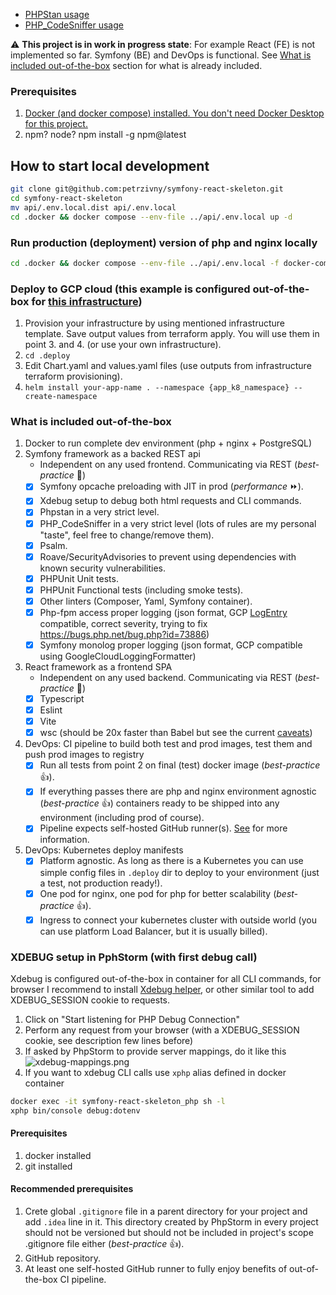 - [PHPStan usage](documentation%2Fphpstan%2FREADME.md)
- [PHP_CodeSniffer usage](documentation%2Fphpcs%2FREADME.md)

:warning: **This project is in work in progress state**: For example React (FE) is not implemented so far. Symfony (BE) and DevOps is functional. See [What is included out-of-the-box](#what-is-included-out-of-the-box) section for what is already included.

### Prerequisites
1. [Docker (and docker compose) installed. You don't need Docker Desktop for this project.](https://docs.docker.com/engine/install/)
2. npm? node? npm install -g npm@latest

## How to start local development
```bash
git clone git@github.com:petrzivny/symfony-react-skeleton.git
cd symfony-react-skeleton
mv api/.env.local.dist api/.env.local
cd .docker && docker compose --env-file ../api/.env.local up -d
```

### Run production (deployment) version of php and nginx locally
```bash
cd .docker && docker compose --env-file ../api/.env.local -f docker-compose-prod.yaml up -d
```

### Deploy to GCP cloud (this example is configured out-of-the-box for [this infrastructure](https://github.com/petrzivny/infrastructure))
1. Provision your infrastructure by using mentioned infrastructure template. Save output values from terraform apply. You will use them in point 3. and 4. (or use your own infrastructure).
2. `cd .deploy`
3. Edit Chart.yaml and values.yaml files (use outputs from infrastructure terraform provisioning).
4. `helm install your-app-name . --namespace {app_k8_namespace} --create-namespace`

### What is included out-of-the-box
1. Docker to run complete dev environment (php + nginx + PostgreSQL)
2. Symfony framework as a backed REST api
   - Independent on any used frontend. Communicating via REST (_best-practice_ 🎯)
   - [x] Symfony opcache preloading with JIT in prod (_performance_ ⏩).
   - [x] Xdebug setup to debug both html requests and CLI commands.
   - [x] Phpstan in a very strict level.
   - [x] PHP_CodeSniffer in a very strict level (lots of rules are my personal "taste", feel free to change/remove them).
   - [x] Psalm.
   - [x] Roave/SecurityAdvisories to prevent using dependencies with known security vulnerabilities.
   - [x] PHPUnit Unit tests.
   - [x] PHPUnit Functional tests (including smoke tests).
   - [x] Other linters (Composer, Yaml, Symfony container).
   - [x] Php-fpm access proper logging (json format, GCP [LogEntry](https://cloud.google.com/logging/docs/reference/v2/rest/v2/LogEntry#httprequest) compatible, correct severity, trying to fix https://bugs.php.net/bug.php?id=73886)
   - [x] Symfony monolog proper logging (json format, GCP compatible using GoogleCloudLoggingFormatter)
3. React framework as a frontend SPA
   - Independent on any used backend. Communicating via REST (_best-practice_ 🎯)
   - [x] Typescript
   - [x] Eslint
   - [x] Vite
   - [x] wsc (should be 20x faster than Babel but see the current [caveats](https://github.com/vitejs/vite-plugin-react-swc#caveats))
4. DevOps: CI pipeline to build both test and prod images, test them and push prod images to registry
   - [x] Run all tests from point 2 on final (test) docker image (_best-practice_ 👍).
   - [x] If everything passes there are php and nginx environment agnostic (_best-practice_ 👍) containers ready to be shipped into any environment (including prod of course).
   - [x] Pipeline expects self-hosted GitHub runner(s). [See](https://docs.github.com/en/actions/hosting-your-own-runners/managing-self-hosted-runners/adding-self-hosted-runners) for more information.
5. DevOps: Kubernetes deploy manifests
   - [x] Platform agnostic. As long as there is a Kubernetes you can use simple config files in `.deploy` dir to deploy to your environment (just a test, not production ready!).
   - [x] One pod for nginx, one pod for php for better scalability (_best-practice_ 👍).
   - [x] Ingress to connect your kubernetes cluster with outside world (you can use platform Load Balancer, but it is usually billed).

### XDEBUG setup in PphStorm (with first debug call)
Xdebug is configured out-of-the-box in container for all CLI commands, for browser I recommend to install [Xdebug helper](https://chrome.google.com/webstore/detail/xdebug-helper/eadndfjplgieldjbigjakmdgkmoaaaoc), or other similar tool to add XDEBUG_SESSION cookie to requests.

1. Click on "Start listening for PHP Debug Connection"
2. Perform any request from your browser (with a XDEBUG_SESSION cookie, see description few lines before)
3. If asked by PhpStorm to provide server mappings, do it like this ![xdebug-mappings.png](documentation%2Fimages%2Fxdebug-mappings.png)
4. If you want to xdebug CLI calls use `xphp` alias defined in docker container
```bash
docker exec -it symfony-react-skeleton_php sh -l
xphp bin/console debug:dotenv
```

#### Prerequisites
1. docker installed
2. git installed

#### Recommended prerequisites
1. Crete global `.gitignore` file in a parent directory for your project and add `.idea` line in it. This directory created by PhpStorm in every project should not be versioned but should not be included in project's scope .gitignore file either (_best-practice_ 👍).
2. GitHub repository.
3. At least one self-hosted GitHub runner to fully enjoy benefits of out-of-the-box CI pipeline.
